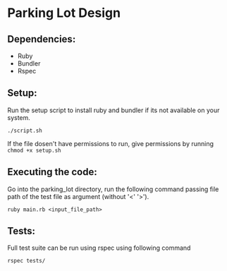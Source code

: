 # Parking Lot Design

## Dependencies:
  - Ruby
  - Bundler
  - Rspec

## Setup:
  Run the setup script to install ruby and bundler if its not available on your system.
  
    ./script.sh
    
  If the file dosen't have permissions to run, give permissions by running `chmod +x setup.sh`

## Executing the code:
  Go into the parking_lot directory, run the following command passing file path of the test file as argument (without '<' '>').
  
    ruby main.rb <input_file_path>

## Tests:
  Full test suite can be run using rspec using following command
  
    rspec tests/

